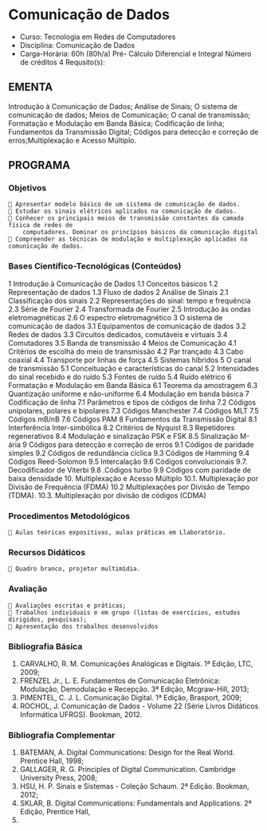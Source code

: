 # Comunicação de Dados 


* Curso: Tecnologia em Redes de Computadores
* Disciplina: Comunicação de Dados                                        
* Carga-Horária: 60h (80h/a)
          Pré-
                Cálculo Diferencial e Integral                        Número de créditos 4
   Requsito(s):

## EMENTA
Introdução à Comunicação de Dados; Análise de Sinais; O sistema de comunicação de dados; Meios de
Comunicação; O canal de transmissão; Formatação e Modulação em Banda Básica; Codificação de
linha; Fundamentos da Transmissão Digital; Códigos para detecção e correção de erros;Multiplexação e
Acesso Múltiplo.
## PROGRAMA
### Objetivos
     Apresentar modelo básico de um sistema de comunicação de dados.
     Estudar os sinais elétricos aplicados na comunicação de dados.
     Conhecer os principais meios de transmissão constantes da camada física de redes de
        computadores. Dominar os princípios básicos da comunicação digital
     Compreender as técnicas de modulação e multiplexação aplicadas na comunicação de dados.
### Bases Científico-Tecnológicas (Conteúdos)
1 Introdução à Comunicação de Dados
1.1 Conceitos básicos
1.2 Representação de dados
1.3 Fluxo de dados
2 Análise de Sinais
2.1 Classificação dos sinais
2.2 Representações do sinal: tempo e frequência
2.3 Série de Fourier
2.4 Transformada de Fourier
2.5 Introdução às ondas eletromagnéticas
2.6 O espectro eletromagnético
3 O sistema de comunicação de dados
3.1 Equipamentos de comunicação de dados
3.2 Redes de dados
3.3 Circuitos dedicados, comutáveis e virtuais
3.4 Comutadores
3.5 Banda de transmissão
4 Meios de Comunicação
4.1 Critérios de escolha do meio de transmissão
4.2 Par trançado
4.3 Cabo coaxial
4.4 Transporte por linhas de força
4.5 Sistemas híbridos
5 O canal de transmissão
5.1 Conceituação e características do canal
5.2 Intensidades do sinal recebido e do ruído
5.3 Fontes de ruído
5.4 Ruído elétrico
6 Formatação e Modulação em Banda Básica
6.1 Teorema da amostragem
6.3 Quantização uniforme e não-uniforme
6.4 Modulação em banda básica
7 Codificação de linha
7.1 Parâmetros e tipos de códigos de linha
7.2 Códigos unipolares, polares e bipolares
7.3 Códigos Manchester
7.4 Códigos MLT
7.5 Códigos mB/nB
7.6 Códigos PAM
8 Fundamentos da Transmissão Digital
8.1 Interferência Inter-simbólica
8.2 Critérios de Nyquist
8.3 Repetidores regenerativos
8.4 Modulação e sinalização PSK e FSK
8.5 Sinalização M-ária
9 Códigos para detecção e correção de erros
9.1 Códigos de paridade simples
9.2 Códigos de redundância cíclica
9.3 Códigos de Hamming
9.4 Códigos Reed-Solomon
9.5 Intercalação
9.6 Códigos convolucionais
9.7. Decodificador de Viterbi
9.8 .Códigos turbo
9.9 Códigos com paridade de baixa densidade
10. Multiplexação e Acesso Múltiplo
10.1. Multiplexação por Divisão de Frequência (FDMA)
10.2 Multiplexações por Divisão de Tempo (TDMA).
10.3. Multiplexação por divisão de códigos (CDMA)
### Procedimentos Metodológicos
     Aulas teóricas expositivas, aulas práticas em Llaboratório.
### Recursos Didáticos
     Quadro branco, projetor multimídia.
### Avaliação
     Avaliações escritas e práticas;
     Trabalhos individuais e em grupo (listas de exercícios, estudos dirigidos, pesquisas);
     Apresentação dos trabalhos desenvolvidos
### Bibliografia Básica
1. CARVALHO, R. M. Comunicações Analógicas e Digitais. 1ª Edição, LTC, 2009;
2. FRENZEL Jr., L. E. Fundamentos de Comunicação Eletrônica: Modulação, Demodulação e
Recepção. 3ª Edição, Mcgraw-Hill, 2013;
3. PIMENTEL, C. J. L. Comunicação Digital. 1ª Edição, Brasport, 2009;
4. ROCHOL, J. Comunicação de Dados - Volume 22 (Série Livros Didáticos Informática UFRGS).
Bookman, 2012.
### Bibliografia Complementar
1. BATEMAN, A. Digital Communications: Design for the Real World. Prentice Hall, 1998;
2. GALLAGER, R. G. Principles of Digital Communication. Cambridge University Press, 2008;
3. HSU, H. P. Sinais e Sistemas - Coleção Schaum. 2ª Edição. Bookman, 2012;
4. SKLAR, B. Digital Communications: Fundamentals and Applications. 2ª Edição, Prentice Hall,
2001.